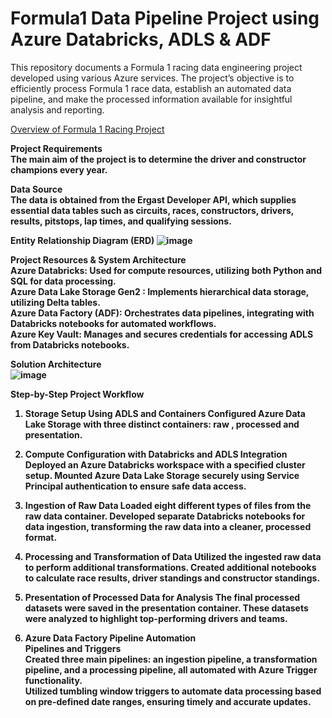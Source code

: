 # Formula1 Data Pipeline Project using Azure Databricks, ADLS & ADF

This repository documents a Formula 1 racing data engineering project developed using various Azure services. The project’s objective is to efficiently process Formula 1 race data, establish an automated data pipeline, and make the processed information available for insightful analysis and reporting.

<ins>Overview of Formula 1 Racing Project</ins> <br>

<strong>Project Requirements<strong><br>
The main aim of the project is to determine the driver and constructor champions every year.

Data Source <br>
The data is obtained from the Ergast Developer API, which supplies essential data tables such as circuits, races, constructors, drivers, results, pitstops, lap times, and qualifying sessions.

Entity Relationship Diagram (ERD)
![image](https://github.com/user-attachments/assets/1bbdb925-3a8f-4dec-80f5-42d6d33a4529)


Project Resources & System Architecture<br>
Azure Databricks: Used for compute resources, utilizing both Python and SQL for data processing.<br>
Azure Data Lake Storage Gen2 : Implements hierarchical data storage, utilizing Delta tables.<br>
Azure Data Factory (ADF): Orchestrates data pipelines, integrating with Databricks notebooks for automated workflows.<br>
Azure Key Vault: Manages and secures credentials for accessing ADLS from Databricks notebooks.<br>

Solution Architecture <br>
![image](https://github.com/user-attachments/assets/d4feb335-3a49-4c38-9ada-362434eb5018)

Step-by-Step Project Workflow
1. Storage Setup Using ADLS and Containers
Configured Azure Data Lake Storage with three distinct containers: raw , processed and presentation.

2. Compute Configuration with Databricks and ADLS Integration
Deployed an Azure Databricks workspace with a specified cluster setup. Mounted Azure Data Lake Storage securely using Service Principal authentication to ensure safe data access.

3. Ingestion of Raw Data
Loaded eight different types of files from the raw data container. Developed separate Databricks notebooks for data ingestion, transforming the raw data into a cleaner, processed format.

4. Processing and Transformation of Data
Utilized the ingested raw data to perform additional transformations. Created additional notebooks to calculate race results,  driver standings and  constructor standings.

5. Presentation of Processed Data for Analysis
The final processed datasets were saved in the presentation container. These datasets were analyzed to highlight top-performing drivers and teams.

6. Azure Data Factory Pipeline Automation<br>
Pipelines and Triggers <br>
Created three main pipelines: an ingestion pipeline, a transformation pipeline, and a processing pipeline, all automated with Azure Trigger functionality.<br>
Utilized tumbling window triggers to automate data processing based on pre-defined date ranges, ensuring timely and accurate updates.
